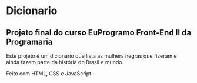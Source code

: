 # Dicionario
## Projeto final do curso EuProgramo Front-End II da Programaria

Este projeto é um dicionário que lista as mulhers negras que fizeram e ainda fazem parte da história do Brasil e mundo.

Feito com HTML, CSS e JavaScript

